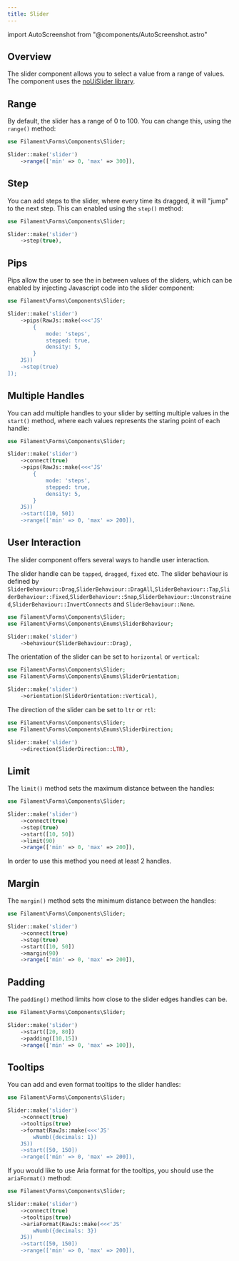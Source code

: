 ```yaml
---
title: Slider
---
```

import AutoScreenshot from "@components/AutoScreenshot.astro"

## Overview

The slider component allows you to select a value from a range of values. The component uses the [noUiSlider library](https://refreshless.com/nouislider/).

<AutoScreenshot name="forms/fields/slider/simple" alt="Slider" version="4.x" />


## Range

By default, the slider has a range of 0 to 100. You can change this, using the `range()` method:

```php
use Filament\Forms\Components\Slider;

Slider::make('slider')
    ->range(['min' => 0, 'max' => 300]),
```

## Step

You can add steps to the slider, where every time its dragged, it will "jump" to the next step. This can enabled using the `step()` method:

```php
use Filament\Forms\Components\Slider;

Slider::make('slider')
    ->step(true),
```

## Pips

Pips allow the user to see the in between values of the sliders, which can be enabled by injecting Javascript code into the slider component:

```php
use Filament\Forms\Components\Slider;

Slider::make('slider')
    ->pips(RawJs::make(<<<'JS'
        {
            mode: 'steps',
            stepped: true,
            density: 5,
        }
    JS))
    ->step(true)
]);
```

<AutoScreenshot name="forms/fields/slider/pips" alt="Slider" version="4.x" />

## Multiple Handles

You can add multiple handles to your slider by setting multiple values in the `start()` method, where each values represents the staring point of each handle:

```php
use Filament\Forms\Components\Slider;

Slider::make('slider')
    ->connect(true)
    ->pips(RawJs::make(<<<'JS'
        {
            mode: 'steps',
            stepped: true,
            density: 5,
        }
    JS))
    ->start([10, 50])
    ->range(['min' => 0, 'max' => 200]),
```

<AutoScreenshot name="forms/fields/slider/increased" alt="Slider" version="4.x" />

## User Interaction

The slider component offers several ways to handle user interaction.

The slider handle can be `tapped`, `dragged`, `fixed` etc. The slider behaviour is defined by `SliderBehaviour::Drag`,`SliderBehaviour::DragAll`,`SliderBehaviour::Tap`,`SliderBehaviour::Fixed`,`SliderBehaviour::Snap`,`SliderBehaviour::Unconstrained`,`SliderBehaviour::InvertConnects` and `SliderBehaviour::None`.

```php
use Filament\Forms\Components\Slider;
use Filament\Forms\Components\Enums\SliderBehaviour;

Slider::make('slider')
    ->behaviour(SliderBehaviour::Drag),
```

The orientation of the slider can be set to `horizontal` or `vertical`:
```php
use Filament\Forms\Components\Slider;
use Filament\Forms\Components\Enums\SliderOrientation;

Slider::make('slider')
    ->orientation(SliderOrientation::Vertical),
```

The direction of the slider can be set to `ltr` or `rtl`:
```php
use Filament\Forms\Components\Slider;
use Filament\Forms\Components\Enums\SliderDirection;

Slider::make('slider')
    ->direction(SliderDirection::LTR),
```

## Limit

The `limit()` method sets the maximum distance between the handles:

```php
use Filament\Forms\Components\Slider;

Slider::make('slider')
    ->connect(true)
    ->step(true)
    ->start([10, 50])
    ->limit(90)
    ->range(['min' => 0, 'max' => 200]),
```
In order to use this method you need at least 2 handles.

## Margin

The `margin()` method sets the minimum distance between the handles:
```php
use Filament\Forms\Components\Slider;

Slider::make('slider')
    ->connect(true)
    ->step(true)
    ->start([10, 50])
    ->margin(90)
    ->range(['min' => 0, 'max' => 200]),
```

## Padding

The `padding()` method limits how close to the slider edges handles can be.

```php
use Filament\Forms\Components\Slider;

Slider::make('slider')
    ->start([20, 80])
    ->padding([10,15])
    ->range(['min' => 0, 'max' => 100]),
```

## Tooltips

You can add and even format tooltips to the slider handles:

<AutoScreenshot name="forms/fields/slider/tooltips" alt="Slider" version="4.x" />

```php
use Filament\Forms\Components\Slider;

Slider::make('slider')
    ->connect(true)
    ->tooltips(true)
    ->format(RawJs::make(<<<'JS'
        wNumb({decimals: 1})
    JS))
    ->start([50, 150])
    ->range(['min' => 0, 'max' => 200]),
```

If you would like to use Aria format for the tooltips, you should use the `ariaFormat()` method:

```php
use Filament\Forms\Components\Slider;

Slider::make('slider')
    ->connect(true)
    ->tooltips(true)
    ->ariaFormat(RawJs::make(<<<'JS'
        wNumb({decimals: 3})
    JS))
    ->start([50, 150])
    ->range(['min' => 0, 'max' => 200]),
```

